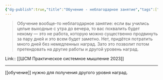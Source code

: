 ```yaml
---
{"dg-publish":true,"title":"Обучение - неблагодарное занятие","tags":["quotes"],"date":"2023-02-27T09:58:38+04:00","modified_at":"2023-04-24T10:20:53+04:00","alias":"Обучение - неблагодарное занятие","permalink":"/quotes/202302270958/","dgPassFrontmatter":true}
---
```



> Обучение вообще-то неблагодарное занятие: если вы учились целые выходные с утра до вечера, то вас похвалить будет некому — это не работа, которую можно существенно продвинуть за пару дней и это всем будет заметно. Нет, придётся потратить много дней без немедленных наград. Зато это позволит потом претендовать на другие работы и другой уровень наград.

Link:: [[ШСМ Практическое системное мышление 2023]]

---

[[обучение]] нужно для получения другого уровня наград.
